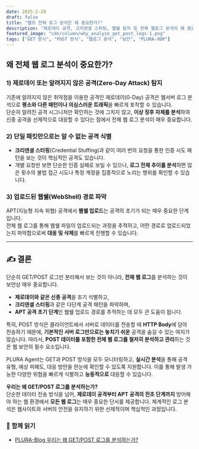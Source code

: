 ```yaml
---
date: 2025-2-20
draft: false
title: "웹의 전체 로그 분석은 왜 중요한가?"
description: "제로데이 공격, 크리덴셜 스퍼팅, 웹쉘 탐지 등 전체 웹로그 분석이 왜 중요한지를 알아봅니다."
featured_image: "cdn/column/why_analyze_get_post_logs-1.png"
tags: ["GET 방식", "POST 방식", "웹로그 분석", "보안", "PLURA-XDR"]
---
```


## 왜 전체 웹 로그 분석이 중요한가?

### 1) 제로데이 또는 알려지지 않은 공격(Zero-Day Attack) 탐지
기존에 알려지지 않은 취약점을 이용한 공격인 제로데이(0-Day) 공격은 웹서버 로그 분석으로 **평소와 다른 패턴이나 의심스러운 트래픽**을 빠르게 포착할 수 있습니다.  
단순히 알려진 공격 시그니처만 확인하는 것에 그치지 않고, **이상 징후 자체를 분석**하여 신종 공격을 선제적으로 대응할 수 있다는 점에서 전체 웹 로그 분석이 매우 중요합니다.

### 2) 단일 패킷만으로는 알 수 없는 공격 식별
- **크리덴셜 스터핑**(Credential Stuffing)과 같이 여러 번의 요청을 통한 인증 시도 패턴을 보는 것이 핵심적인 공격도 있습니다.  
- 개별 요청만 보면 단순한 인증 실패로 보일 수 있으나, **로그 전체 추이를 분석**하면 많은 횟수의 불법 접근 시도나 특정 계정을 집중적으로 노리는 행위를 확인할 수 있습니다.

### 3) 업로드된 웹쉘(WebShell) 경로 파악
APT(지능형 지속 위협) 공격에서 **웹쉘 업로드**는 공격의 초기가 되는 매우 중요한 단계입니다.  
전체 웹 로그를 통해 웹쉘 파일이 업로드되는 과정을 추적하고, 어떤 경로로 업로드되었는지 파악함으로써 **대응 및 삭제**를 빠르게 진행할 수 있습니다.

---

## ✍️ 결론

단순히 GET/POST 로그만 분리해서 보는 것이 아니라, **전체 웹 로그**를 분석하는 것이 보안상 매우 중요합니다.  
- **제로데이와 같은 신종 공격**을 조기 식별하고,  
- **크리덴셜 스터핑**과 같은 다단계 공격 패턴을 파악하며,  
- **APT 공격 초기 단계**인 웹쉘 업로드 경로를 추적하는 데 모두 큰 도움이 됩니다.

특히, POST 방식은 클라이언트에서 서버로 데이터를 전송할 때 **HTTP Body**에 담아 전송하기 때문에, **기본적인 서버 로그만으로는 놓치기 쉬운** 공격을 숨길 수 있는 여지가 많습니다. 따라서, **POST 데이터를 포함한 전체 웹 로그를 철저히 분석하고 관리**하는 것은 웹 보안의 필수 요소입니다.

PLURA Agent는 GET과 POST 방식을 모두 모니터링하고, **실시간 분석**을 통해 공격 유형, 예상 피해도, 대응 방안을 한눈에 확인할 수 있도록 지원합니다. 이를 통해 발생 가능한 다양한 위협을 빠르게 식별하고 **능동적으로** 대응할 수 있습니다.

**우리는 왜 GET/POST 로그를 분석하는가?**  
단순한 데이터 전송 방식을 넘어, **제로데이 공격부터 APT 공격의 전초 단계까지** 방어해야 하는 웹 환경에서 **모든 웹 로그**는 매우 중요한 단서를 제공합니다. 체계적인 로그 분석은 웹사이트와 서버의 안전을 유지하기 위한 선제적이며 핵심적인 과정입니다.  

### 📖 **함께 읽기**  
- [PLURA-Blog 우리는 왜 GET/POST 로그를 분석하는가?](https://blog.plura.io/ko/column/why_analyze_get_post_logs/)
